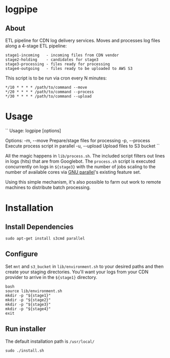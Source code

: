 # logpipe
## About
ETL pipeline for CDN log delivery services. Moves and processes log files
along a 4-stage ETL pipeline:

    stage1-incoming   - incoming files from CDN vendor
    stage2-holding    - candidates for stage3
    stage3-processing - files ready for processing
    stage4-outgoing   - files ready to be uploaded to AWS S3

This script is to be run via cron every N minutes:

    */10 * * * * /path/to/command --move
    */20 * * * * /path/to/command --process
    */30 * * * * /path/to/command --upload

# Usage

``
Usage: logpipe [options]

Options:
    -m,   --move      Prepare/stage files for processing
    -p,   --process   Execute process script in parallel
    -u,   --upload    Upload files to S3 bucket
``

All the magic happens in `lib/process.sh`. The included script filters out
lines in logs (hits) that are from Googlebot. The `process.sh` script is
executed concurrently on logs in `${stage3}` with the number of jobs scaling
to the number of available cores via
[GNU parallel](http://www.gnu.org/software/parallel/)'s existing feature set.

Using this simple mechanism, it's also possible to farm out work to remote
machines to distribute batch processing.

# Installation
## Install Dependencies

    sudo apt-get install s3cmd parallel

## Configure

Set `mnt` and `s3_bucket` in `lib/environment.sh` to your desired paths and
then create your staging directories. You'll want your logs from your CDN
provider to arrive in the `${stage1}` directory.

    bash
    source lib/environment.sh
    mkdir -p "${stage1}"
    mkdir -p "${stage2}"
    mkdir -p "${stage3}"
    mkdir -p "${stage4}"
    exit

## Run installer

The default installation path is `/usr/local/`

    sudo ./install.sh
